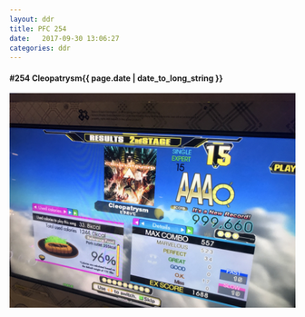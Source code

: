 ```yaml
---
layout: ddr
title: PFC 254
date:   2017-09-30 13:06:27
categories: ddr
---
```


#### **#254** Cleopatrysm<span class="pull-right">{{ page.date | date_to_long_string }}</span>
![](/images/pfc/254_Cleopatrysm.jpg)
